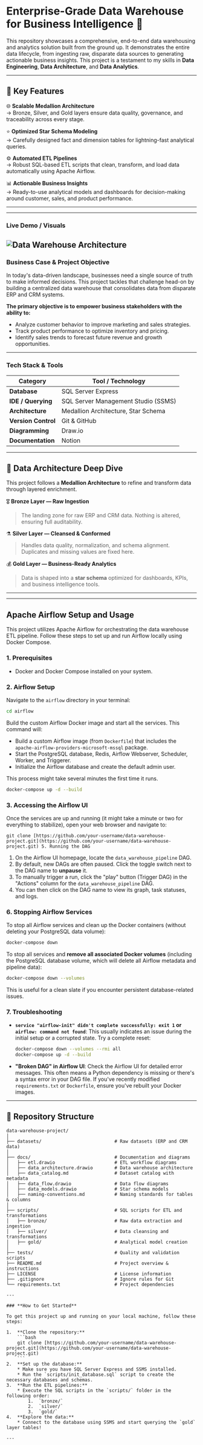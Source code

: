 # Enterprise-Grade Data Warehouse for Business Intelligence 🚀

This repository showcases a comprehensive, end-to-end data warehousing and analytics solution built from the ground up. It demonstrates the entire data lifecycle, from ingesting raw, disparate data sources to generating actionable business insights. This project is a testament to my skills in **Data Engineering**, **Data Architecture**, and **Data Analytics**.

---

## 🧩 Key Features

🌐 **Scalable Medallion Architecture**  
→ Bronze, Silver, and Gold layers ensure data quality, governance, and traceability across every stage.

⭐ **Optimized Star Schema Modeling**  
→ Carefully designed fact and dimension tables for lightning-fast analytical queries.

⚙️ **Automated ETL Pipelines**  
→ Robust SQL-based ETL scripts that clean, transform, and load data automatically using Apache Airflow.

📊 **Actionable Business Insights**  
→ Ready-to-use analytical models and dashboards for decision-making around customer, sales, and product performance.

---

---

### **Live Demo / Visuals**

![Data Warehouse Architecture](https://github.com/user-attachments/assets/bc07b98f-7477-4b62-9f21-75f91c9a3ce0)
---

### **Business Case & Project Objective**

In today's data-driven landscape, businesses need a single source of truth to make informed decisions. This project tackles that challenge head-on by building a centralized data warehouse that consolidates data from disparate ERP and CRM systems.

**The primary objective is to empower business stakeholders with the ability to:**
* Analyze customer behavior to improve marketing and sales strategies.
* Track product performance to optimize inventory and pricing.
* Identify sales trends to forecast future revenue and growth opportunities.

---

### **Tech Stack & Tools**

| Category          | Tool / Technology                                      |
| ----------------- | ------------------------------------------------------ |
| **Database** | SQL Server Express                                     |
| **IDE / Querying**| SQL Server Management Studio (SSMS)                    |
| **Architecture** | Medallion Architecture, Star Schema                    |
| **Version Control**| Git & GitHub                                           |
| **Diagramming** | Draw.io                                                |
| **Documentation** | Notion                                                 |

---

## 🧠 Data Architecture Deep Dive

This project follows a **Medallion Architecture** to refine and transform data through layered enrichment.

🎖 **Bronze Layer — Raw Ingestion**  
> The landing zone for raw ERP and CRM data. Nothing is altered, ensuring full auditability.

⚗️ **Silver Layer — Cleansed & Conformed**  
> Handles data quality, normalization, and schema alignment. Duplicates and missing values are fixed here.

💰 **Gold Layer — Business-Ready Analytics**  
> Data is shaped into a **star schema** optimized for dashboards, KPIs, and business intelligence tools.

---
---

## Apache Airflow Setup and Usage

This project utilizes Apache Airflow for orchestrating the data warehouse ETL pipeline. Follow these steps to set up and run Airflow locally using Docker Compose.

### 1. Prerequisites

*   Docker and Docker Compose installed on your system.

### 2. Airflow Setup

Navigate to the `airflow` directory in your terminal:

```bash
cd airflow
```

Build the custom Airflow Docker image and start all the services. This command will:
*   Build a custom Airflow image (from `Dockerfile`) that includes the `apache-airflow-providers-microsoft-mssql` package.
*   Start the PostgreSQL database, Redis, Airflow Webserver, Scheduler, Worker, and Triggerer.
*   Initialize the Airflow database and create the default admin user.

This process might take several minutes the first time it runs.

```bash
docker-compose up -d --build
```

### 3. Accessing the Airflow UI

Once the services are up and running (it might take a minute or two for everything to stabilize), open your web browser and navigate to:

    git clone [https://github.com/your-username/data-warehouse-project.git](https://github.com/your-username/data-warehouse-project.git) 5. Running the DAG

1.  On the Airflow UI homepage, locate the `data_warehouse_pipeline` DAG.
2.  By default, new DAGs are often paused. Click the toggle switch next to the DAG name to **unpause** it.
3.  To manually trigger a run, click the "play" button (Trigger DAG) in the "Actions" column for the `data_warehouse_pipeline` DAG.
4.  You can then click on the DAG name to view its graph, task statuses, and logs.

### 6. Stopping Airflow Services

To stop all Airflow services and clean up the Docker containers (without deleting your PostgreSQL data volume):

```bash
docker-compose down
```

To stop all services and **remove all associated Docker volumes** (including the PostgreSQL database volume, which will delete all Airflow metadata and pipeline data):

```bash
docker-compose down --volumes
```

This is useful for a clean slate if you encounter persistent database-related issues.

### 7. Troubleshooting

*   **`service "airflow-init" didn't complete successfully: exit 1` or `airflow: command not found`**: This usually indicates an issue during the initial setup or a corrupted state. Try a complete reset:
    ```bash
    docker-compose down --volumes --rmi all
    docker-compose up -d --build
    ```
*   **"Broken DAG" in Airflow UI**: Check the Airflow UI for detailed error messages. This often means a Python dependency is missing or there's a syntax error in your DAG file. If you've recently modified `requirements.txt` or `Dockerfile`, ensure you've rebuilt your Docker images.

---

## 📂 Repository Structure

```text
data-warehouse-project/
│
├── datasets/                           # Raw datasets (ERP and CRM data)
│
├── docs/                               # Documentation and diagrams
│   ├── etl.drawio                      # ETL workflow diagrams
│   ├── data_architecture.drawio        # Data warehouse architecture
│   ├── data_catalog.md                 # Dataset catalog with metadata
│   ├── data_flow.drawio                # Data flow diagrams
│   ├── data_models.drawio              # Star schema models
│   ├── naming-conventions.md           # Naming standards for tables & columns
│
├── scripts/                            # SQL scripts for ETL and transformations
│   ├── bronze/                         # Raw data extraction and ingestion
│   ├── silver/                         # Data cleansing and transformations
│   ├── gold/                           # Analytical model creation
│
├── tests/                              # Quality and validation scripts
├── README.md                           # Project overview & instructions
├── LICENSE                             # License information
├── .gitignore                          # Ignore rules for Git
└── requirements.txt                    # Project dependencies

---

### **How to Get Started**

To get this project up and running on your local machine, follow these steps:

1.  **Clone the repository:**
    ```bash
    git clone [https://github.com/your-username/data-warehouse-project.git](https://github.com/your-username/data-warehouse-project.git)
    ```
2.  **Set up the database:**
    * Make sure you have SQL Server Express and SSMS installed.
    * Run the `scripts/init_database.sql` script to create the necessary databases and schemas.
3.  **Run the ETL pipelines:**
    * Execute the SQL scripts in the `scripts/` folder in the following order:
        1.  `bronze/`
        2.  `silver/`
        3.  `gold/`
4.  **Explore the data:**
    * Connect to the database using SSMS and start querying the `gold` layer tables!

---
